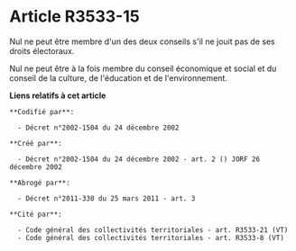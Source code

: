 # Article R3533-15

Nul ne peut être membre d'un des deux conseils s'il ne jouit pas de ses droits électoraux.

Nul ne peut être à la fois membre du conseil économique et social et du conseil de la culture, de l'éducation et de
l'environnement.

**Liens relatifs à cet article**

	**Codifié par**:

	  - Décret n°2002-1504 du 24 décembre 2002

	**Créé par**:

	  - Décret n°2002-1504 du 24 décembre 2002 - art. 2 () JORF 26 décembre 2002

	**Abrogé par**:

	  - Décret n°2011-330 du 25 mars 2011 - art. 3

	**Cité par**:

	  - Code général des collectivités territoriales - art. R3533-21 (VT)
	  - Code général des collectivités territoriales - art. R3533-8 (VT)
